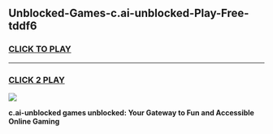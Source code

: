 
## Unblocked-Games-c.ai-unblocked-Play-Free-tddf6
<h3>
<a href="https://premium76.site?title=c.ai-unblocked&ref=10A">CLICK TO PLAY</a></h3>
<hr>

<h3>
<a href="https://premium76.site?title=c.ai-unblocked&ref=10A">CLICK 2 PLAY</a>
  
</h3>

<a href="https://premium76.site?title=c.ai-unblocked&ref=10A"><img src="https://clearcache.store/games.png"></a>


**c.ai-unblocked games unblocked: Your Gateway to Fun and Accessible Online Gaming**
